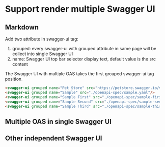 # Support render multiple Swagger UI

## Markdown

Add two attribute in swagger-ui tag:

1. grouped: every swagger-ui with grouped attribute in same page will be collect into single Swagger UI
2. name: Swagger UI top bar selector display text, default value is the src content

The Swagger UI with multiple OAS takes the first grouped swagger-ui tag position.

```markdown
<swagger-ui grouped name="Pet Store" src="https://petstore.swagger.io/v2/swagger.json"/>
<swagger-ui grouped name="Sample" src="./openapi-spec/sample.yaml"/>
<swagger-ui grouped name="Sample First" src="./openapi-spec/sample-first.yaml"/>
<swagger-ui grouped name="Sample Second" src="./openapi-spec/sample-second.yaml"/>
<swagger-ui grouped name="Sample Third" src="./openapi-spec/sample-third.yaml"/>
```

## Multiple OAS in single Swagger UI

<swagger-ui grouped name="Pet Store" src="https://petstore.swagger.io/v2/swagger.json"/>
<swagger-ui grouped name="Sample" src="./openapi-spec/sample.yaml"/>
<swagger-ui grouped name="Sample First" src="./openapi-spec/sample-first.yaml"/>
<swagger-ui grouped name="Sample Second" src="./openapi-spec/sample-second.yaml"/>
<swagger-ui grouped name="Sample Third" src="./openapi-spec/sample-third.yaml"/>

## Other independent Swagger UI

<swagger-ui src="./openapi-spec/sample.yaml"/>
